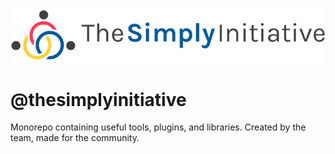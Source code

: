 <p style="text-align: center;">
  <a href="https://gitlab.com/tsi-libs/the-simply-initiative">
    <img src="images/logo.png" alt="Logo">
  </a>
</p>

# @thesimplyinitiative

Monorepo containing useful tools, plugins, and libraries. Created by the team, made for the community.
